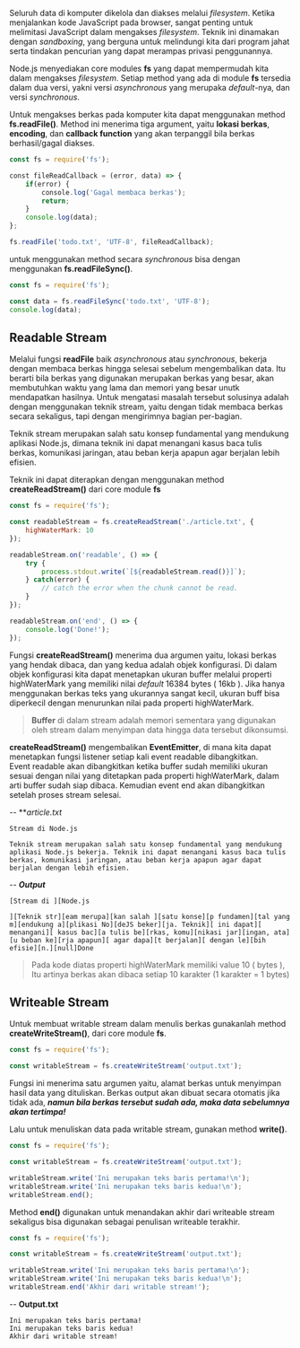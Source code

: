 Seluruh data di komputer dikelola dan diakses melalui *filesystem*. Ketika menjalankan kode JavaScript pada browser, sangat penting untuk melimitasi JavaScript dalam mengakses *filesystem*. Teknik ini dinamakan dengan *sandboxing*, yang berguna untuk melindungi kita dari program jahat serta tindakan pencurian yang dapat merampas privasi penggunannya.

Node.js menyediakan core modules **fs** yang dapat mempermudah kita dalam mengakses *filesystem*. Setiap method yang ada di module **fs** tersedia dalam dua versi, yakni versi *asynchronous* yang merupaka *default*-nya, dan versi *synchronous*.

Untuk mengakses berkas pada komputer kita dapat menggunakan method **fs.readFile()**. Method ini menerima tiga argument, yaitu **lokasi berkas**, **encoding**, dan **callback function** yang akan terpanggil bila berkas berhasil/gagal diakses.

```javascript
const fs = require('fs');

const fileReadCallback = (error, data) => {
	if(error) {
        console.log('Gagal membaca berkas');
		return;
	}
	console.log(data);
};

fs.readFile('todo.txt', 'UTF-8', fileReadCallback);
```

untuk menggunakan method secara *synchronous* bisa dengan menggunakan **fs.readFileSync()**.

```javascript
const fs = require('fs');

const data = fs.readFileSync('todo.txt', 'UTF-8');
console.log(data);
```

## Readable Stream

Melalui fungsi **readFile** baik *asynchronous* atau *synchronous*, bekerja dengan membaca berkas hingga selesai sebelum mengembalikan data. Itu berarti bila berkas yang digunakan merupakan berkas yang besar, akan membutuhkan waktu yang lama dan memori yang besar unutk mendapatkan hasilnya. Untuk mengatasi masalah tersebut solusinya adalah dengan menggunakan teknik stream, yaitu dengan tidak membaca berkas secara sekaligus, tapi dengan mengirimnya bagian per-bagian.

Teknik stream merupakan salah satu konsep fundamental yang mendukung aplikasi Node.js, dimana teknik ini dapat menangani kasus baca tulis berkas, komunikasi jaringan, atau beban kerja apapun agar berjalan lebih efisien.

Teknik ini dapat diterapkan dengan menggunakan method **createReadStream()** dari core module **fs**

```javascript
const fs = require('fs');

const readableStream = fs.createReadStream('./article.txt', {
	highWaterMark: 10
});

readableStream.on('readable', () => {
	try {
		process.stdout.write(`[${readableStream.read()}]`);
	} catch(error) {
		// catch the error when the chunk cannot be read.
	}
});

readableStream.on('end', () => {
	console.log('Done!');
});
```

Fungsi **createReadStream()** menerima dua argumen yaitu, lokasi berkas yang hendak dibaca, dan yang kedua adalah objek konfigurasi. Di dalam objek konfigurasi kita dapat menetapkan ukuran buffer melalui properti highWaterMark yang memiliki nilai *default* 16384 bytes ( 16kb ). Jika hanya menggunakan berkas teks yang ukurannya sangat kecil, ukuran buff bisa diperkecil dengan menurunkan nilai pada properti highWaterMark.

>   **Buffer** di dalam stream adalah memori sementara yang digunakan oleh stream dalam menyimpan data hingga data tersebut dikonsumsi.

**createReadStream()** mengembalikan **EventEmitter**, di mana kita dapat menetapkan fungsi listener setiap kali event readable dibangkitkan. Event readable akan dibangkitkan ketika buffer sudah memiliki ukuran sesuai dengan nilai yang ditetapkan pada properti highWaterMark, dalam arti buffer sudah siap dibaca. Kemudian event end akan dibangkitkan setelah proses stream selesai.

 -- ***article.txt*
 
```
Stream di Node.js

Teknik stream merupakan salah satu konsep fundamental yang mendukung aplikasi Node.js bekerja. Teknik ini dapat menangani kasus baca tulis berkas, komunikasi jaringan, atau beban kerja apapun agar dapat berjalan dengan lebih efisien.
```

-- ***Output***

```
[Stream di ][Node.js

][Teknik str][eam merupa][kan salah ][satu konse][p fundamen][tal yang m][endukung a][plikasi No][deJS beker][ja. Teknik][ ini dapat][ menangani][ kasus bac][a tulis be][rkas, komu][nikasi jar][ingan, ata][u beban ke][rja apapun][ agar dapa][t berjalan][ dengan le][bih efisie][n.][null]Done
```

>   Pada kode diatas properti highWaterMark memiliki value 10 ( bytes ), Itu artinya berkas akan dibaca setiap 10 karakter (1 karakter = 1 bytes)

## Writeable Stream

Untuk membuat writable stream dalam menulis berkas gunakanlah method **createWriteStream()**, dari core module **fs**.

```javascript
const fs = require('fs');

const writableStream = fs.createWriteStream('output.txt');
```

Fungsi ini menerima satu argumen yaitu, alamat berkas untuk menyimpan hasil data yang dituliskan. Berkas output akan dibuat secara otomatis jika tidak ada, ***namun bila berkas tersebut sudah ada, maka data sebelumnya akan tertimpa!***

Lalu untuk menuliskan data pada writable stream, gunakan method **write()**.

```javascript
const fs = require('fs');

const writableStream = fs.createWriteStream('output.txt');

writableStream.write('Ini merupakan teks baris pertama!\n');
writableStream.write('Ini merupakan teks baris kedua!\n');
writableStream.end();
```

Method **end()** digunakan untuk menandakan akhir dari writeable stream sekaligus bisa digunakan sebagai penulisan writeable terakhir.

```javascript
const fs = require('fs');

const writableStream = fs.createWriteStream('output.txt');

writableStream.write('Ini merupakan teks baris pertama!\n');
writableStream.write('Ini merupakan teks baris kedua!\n');
writableStream.end('Akhir dari writable stream!');
```

-- **Output.txt**

```
Ini merupakan teks baris pertama!
Ini merupakan teks baris kedua!
Akhir dari writable stream!
```

